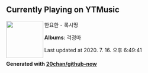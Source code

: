 ## Currently Playing on YTMusic

[<img align="left" width="100" src="https://lh3.googleusercontent.com/PXlUYnxE7KN8Odw_tUxkdNIbBaOIOTwyoVPgtIEN5s6dmDoGc-AYtDbIxxtwOXwQ0RPOxE2TMbsb3s45">](https://music.youtube.com/channel/UCUSEX4zhRyAOYF1yYzf2klw)

한요한 - 록시땅

**Albums**: 걱정마

Last updated at 2020. 7. 16. 오후 6:49:41

#### Generated with [20chan/github-now](https://github.com/20chan/github-now)


<!--
**20chan/20chan** is a ✨ _special_ ✨ repository because its `README.md` (this file) appears on your GitHub profile.

Here are some ideas to get you started:

- 🔭 I’m currently working on ...
- 🌱 I’m currently learning ...
- 👯 I’m looking to collaborate on ...
- 🤔 I’m looking for help with ...
- 💬 Ask me about ...
- 📫 How to reach me: ...
- 😄 Pronouns: ...
- ⚡ Fun fact: ...
-->
